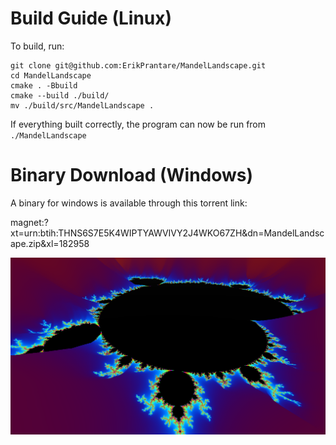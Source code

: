 # Build Guide (Linux)
To build, run:
```
git clone git@github.com:ErikPrantare/MandelLandscape.git
cd MandelLandscape
cmake . -Bbuild
cmake --build ./build/
mv ./build/src/MandelLandscape .
```

If everything built correctly, the program can now be run from `./MandelLandscape`

# Binary Download (Windows)
A binary for windows is available through this torrent link:

magnet:?xt=urn:btih:THNS6S7E5K4WIPTYAWVIVY2J4WKO67ZH&dn=MandelLandscape.zip&xl=182958


![](preview.png?raw=true "Title")
